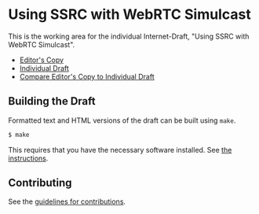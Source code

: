 # Using SSRC with WebRTC Simulcast

This is the working area for the individual Internet-Draft, "Using SSRC with WebRTC Simulcast".

* [Editor's Copy](https://alvestrand.github.io/simulcast-ssrc/draft-alvestrand-mmusic-simulcast-ssrc.html)
* [Individual Draft](https://tools.ietf.org/html/draft-alvestrand-mmusic-simulcast-ssrc)
* [Compare Editor's Copy to Individual Draft](https://alvestrand.github.io/simulcast-ssrc/#go.draft-alvestrand-simulcast-ssrc.diff)

## Building the Draft

Formatted text and HTML versions of the draft can be built using `make`.

```sh
$ make
```

This requires that you have the necessary software installed.  See
[the instructions](https://github.com/martinthomson/i-d-template/blob/master/doc/SETUP.md).


## Contributing

See the
[guidelines for contributions](https://github.com/alvestrand/simulcast-ssrc/blob/master/CONTRIBUTING.md).
